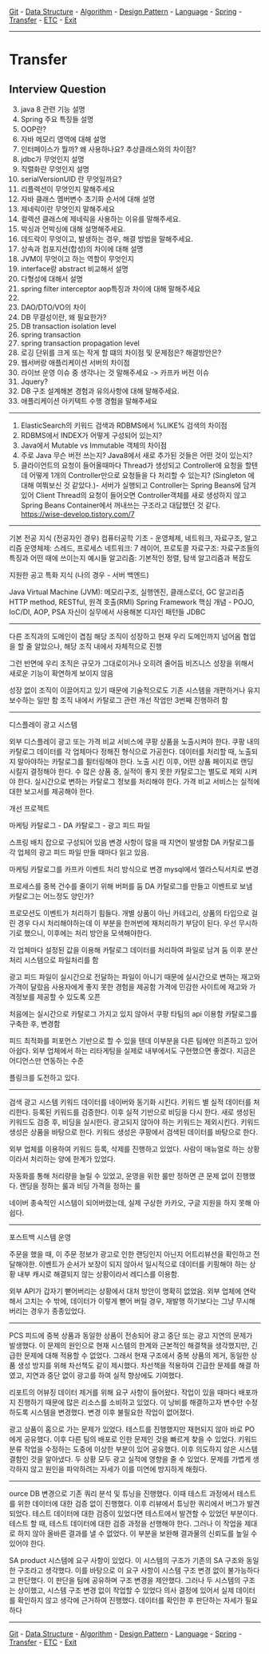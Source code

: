 [Git](../a__git/README.md) - [Data Structure](../b__data-structure/README.md) - [Algorithm](../c__algorithm/README.md) - [Design Pattern](../d__design-pattern/README.md) - [Language](../e__language/README.md) - [Spring](../f__spring/README.md) - [Transfer](../x__transfer/README.md) - [ETC](../z__etc/README.md)  - [Exit](../README.md)

---

# Transfer

## Interview Question
3. java 8 관련 기능 설명
4. Spring 주요 특징들 설명
5. OOP란?
6. 자바 메모리 영역에 대해 설명
7. 인터페이스가 뭘까? 왜 사용하나요? 추상클래스와의 차이점?
8. jdbc가 무엇인지 설명
9. 직렬화란 무엇인지 설명
10. serialVersionUID 란 무엇일까요?
11. 리플렉션이 무엇인지 말해주세요
12. 자바 클래스 멤버변수 초기화 순서에 대해 설명
13. 제네릭이란 무엇인지 말해주세요
14. 컬렉션 클래스에 제네릭을 사용하는 이유를 말해주세요.
15. 박싱과 언박싱에 대해 설명해주세요.
16. 데드락이 무엇이고, 발생하는 경우, 해결 방법을 말해주세요.
17. 상속과 컴포지션(합성)의 차이에 대해 설명
18. JVM이 무엇이고 하는 역할이 무엇인지
19. interface랑 abstract 비교해서 설명
20. 다형성에 대해서 설명
21. spring filter interceptor aop특징과 차이에 대해 말해주세요
22. 
23. DAO/DTO/VO의 차이
24. DB 무결성이란, 왜 필요한가?
25. DB transaction isolation level 
26. spring transaction
27. spring transaction propagation level
28. 로깅 단위를 크게 또는 작게 할 떄의 차이점 및 문제점은? 해결방안은?
29. 웹서버랑 애플리케이션 서버의 차이점
30. 라이브 운영 이슈 중 생각나는 것 말해주세요 -> 카프카 버전 이슈
31. Jquery?
32. DB 구조 설계해본 경험과 유의사항에 대해 말해주세요.
33. 애플리케이션 아키텍트 수행 경험을 말해주세요

---
1. ElasticSearch의 키워드 검색과 RDBMS에서 %LIKE% 검색의 차이점
2. RDBMS에서 INDEX가 어떻게 구성되어 있는지?
3. Java에서 Mutable vs Immutable 객체의 차이점
4. 주로 Java 무슨 버전 쓰는지? Java8에서 새로 추가된 것들은 어떤 것이 있는지?
5. 클라이언트의 요청이 들어올때마다 Thread가 생성되고 Controller에 요청을 할텐데 어떻게 1개의 Controller만으로 요청들을 다 처리할 수 있는지? (Singleton 에 대해 여쭤보신 것 같았다.)- 서버가 실행되고 Controller는 Spring Beans에 담겨있어 Client Thread의 요청이 들어오면 Controller객체를 새로 생성하지 않고 Spring Beans Container에서 꺼내쓰는 구조라고 대답했던 것 같다.
https://wise-develop.tistory.com/7
---
기본 전공 지식 (전공자인 경우)
컴퓨터공학 기초 - 운영체제, 네트워크, 자료구조, 알고리즘
운영체제: 스레드, 프로세스
네트워크: 7 레이어, 프로토콜
자료구조: 자료구조들의 특징과 어떤 때에 쓰이는지 예시들
알고리즘: 기본적인 정렬, 탐색 알고리즘과 복잡도


지원한 공고 특화 지식 (나의 경우 - 서버 백엔드)

Java Virtual Machine (JVM): 메모리구조, 실행엔진, 클래스로더, GC 알고리즘
HTTP method, RESTful, 원격 호출(RMI)
Spring Framework 핵심 개념 - POJO, IoC/DI, AOP, PSA
자신이 실무에서 사용해본 디자인 패턴들
JDBC

---

다른 조직과의 도메인이 겹침
해당 조직이 성장하고 현재 우리 도메인까지 넘어옴
협업을 할 줄 알았으나, 해당 조직 내에서 자체적으로 진행

그런 반면에 우리 조직은 규모가 그대로이거나 오히려 줄어듬
비즈니스 성장을 위해서 새로운 기능이 확연하게 보이지 않음

성장 없이 조직이 이끌어지고 있기 때문에
기술적으로도 기존 시스템을 개편하거나 유지보수하는 일만 함
조직 내에서 카탈로그 관련 개선 작업만 3번째 진행하려 함

---

디스플레이 광고 시스템

외부 디스플레이 광고 또는 가격 비교 서비스에 쿠팡 상품을 노출시켜야 한다.
쿠팡 내의 카탈로그 데이터를 각 업체마다 정해진 형식으로 가공한다. 
데이터를 처리할 때, 노출되지 말아야하는 카탈로그를 필터링해야 한다.
노출 시킨 이후, 어떤 상품 페이지로 랜딩 시킬지 결정해야 한다.
수 많은 상품 중, 실적이 좋지 못한 카탈로그는 별도로 제외 시켜야 한다.
실시간으로 변하는 카탈로그 정보를 처리해야 한다.
가격 비교 서비스는 실적에 대한 보고서를 제공해야 한다.

개선 프로젝트

마케팅 카탈로그 - DA 카탈로그 - 광고 피드 파일

스프링 배치 잡으로 구성되어 있음
변경 사항이 많을 때 지연이 발생함
DA 카탈로그를 각 업체의 광고 피드 파일 만들 때마다 읽고 있음.

마케팅 카탈로그를 카프카 이벤트 처리 방식으로 변경
mysql에서 엘라스틱서치로 변경

프로세스를 중복 건수를 줄이기 위해 버퍼를 둠
DA 카탈로그를 만들고 이벤트로 보냄
카탈로그는 어느정도 양인가?

프로모션도 이벤트가 처리하기 힘들다.
개별 상품이 아닌 카테고리, 상품의 타입으로 걸린 경우
다시 처리해야하는데 이 부분을 한꺼번에 재처리하기 부담이 된다.
우선 무시하기로 했으니, 이후에는 처리 방안을 모색해야한다.

각 업체마다 설정된 값을 이용해 카탈로그 데이터를 처리하여 파일로 남겨 둠
이후 분산처리 시스템으로 파일처리를 함

광고 피드 파일이 실시간으로 전달하는 파일이 아니기 때문에
실시간으로 변하는 재고와 가격이 달랐음
사용자에게 좋지 못한 경험을 제공함
가격에 민감한 사이트에 재고와 가격정보를 제공할 수 있도록 오픈

처음에는 실시간으로 카탈로그 가지고 있지 않아서 쿠팡 타팀의 api 이용함
카탈로그를 구축한 후, 변경함

피드 최적화를 퍼포먼스 기반으로 할 수 있을 텐데 이부분을 다른 팀에만 의존하고 있어 아쉽다.
외부 업체에서 하는 리타게팅을 실제로 내부에서도 구현했으면 좋겠다.
지금은 어디언스만 연동하는 수준

플링크를 도전하고 있다.

---

검색 광고 시스템
키워드 데이터를 네이버와 동기화 시킨다.
키워드 별 실적 데이터를 처리한다.
등록된 키워드를 검증한다. 이후 실적 기반으로 비딩을 다시 한다.
새로 생성된 키워드도 검증 후, 비딩을 실시한다.
광고되지 않아야 하는 키워드는 제외시킨다.
키워드 생성은 상품을 바탕으로 한다.
키워드 생성은 쿠팡에서 검색된 데이터를 바탕으로 한다.

외부 업체를 이용하여 키워드 등록, 삭제를 진행하고 있었다.
사람이 매뉴얼로 하는 상황이라서 처리하는 양에 한계가 있었다.

자동화를 통해 처리량을 늘릴 수 있었고, 운영을 위한 룰만 정하면 큰 문제 없이 진행했다.
랜딩을 정하는 룰과 비딩 가격을 정하는 룰

네이버 종속적인 시스템이 되어버렸는데,
실제 구상한 카카오, 구글 지원을 하지 못해 아쉽다.



---

포스트백 시스템 운영

주문을 했을 때, 이 주문 정보가 광고로 인한 랜딩인지 아닌지 어트리뷰션을 확인하고
전달해야한. 
이벤트가 순서가 보장이 되지 않아서 일시적으로 데이터를 키핑해야 하는 상황
내부 캐시로 해결되지 않는 상황이라서 레디스를 이용함. 

외부 API가 갑자기 뻗어버리는 상황에서 대처 방안이 명확히 없었음.
외부 업체에 연락해서 고치는 수 밖에, 
데이터가 이렇게 뻗어 버릴 경우, 재발행 하기보다는 그냥 무시해버리는 경우가 종종있었다.

---

PCS 피드에 중복 상품과 동일한 상품이 전송되어 광고 중단 또는 광고 지연의 문제가 발생했다. 이 문제의 원인으로 현재 시스템의 한계와 근본적인 해결책을 생각했지만, 긴급한 문제에 대해 적용할 수 없었다. 그래서 현재 구조에서 중복 상품의 제거, 동일한 상품 생성 방지를 위해 차선책도 같이 제시했다.
차선책을 적용하여 긴급한 문제를 해결 하였고, 지연과 중단 없이 광고를 하여 실적 향상에도 기여했다.

리포트의 어뷰징 데이터 제거를 위해 요구 사항이 들어왔다. 작업이 있을 때마다 배포까지 진행하기 때문에 많은 리소스를 소비하고 있었다. 이 낭비를 해결하고자 변수만 수정하도록 시스템을 변경했다. 변경 이후 불필요한 작업이 없어졌다.

광고 상품이 홈으로 가는 문제가 있었다. 테스트를 진행했지만 재현되지 않아 바로 PO에게 공유했다. 이후 다른 팀의 배포로 인한 문제인 것을 빠르게 찾을 수 있었다.
키워드 분류 작업을 수정하는 도중에 이상한 부분이 있어 공유했다. 이후 의도하지 않은 시스템 결함인 것을 알아냈다.
두 상황 모두 광고 실적에 영향을 줄 수 있었다. 문제를 가볍게 생각하지 않고 원인을 파악하려는 자세가 이를 미연에 방지하게 해줬다.


---

ource DB 변경으로 기존 쿼리 분석 및 튜닝을 진행했다. 이때 테스트 과정에서 테스트를 위한 데이터에 대한 검증 없이 진행했다.
이후 리뷰에서 튜닝한 쿼리에서 버그가 발견되었다. 테스트 데이터에 대한 검증이 있었다면 테스트에서 발견할 수 있었던 부분이다.
테스트 할 때, 테스트 데이터에 대한 검증 과정을 선행해야 한다. 그러나 이 작업을 제대로 하지 않아 올바른 결과를 낼 수 없었다. 이 부분을 보완해 결과물의 신뢰도를 높일 수 있어야 한다.

SA product 시스템에 요구 사항이 있었다. 이 시스템의 구조가 기존의 SA 구조와 동일한 구조라고 생각했다. 이를 바탕으로 이 요구 사항이 시스템 구조 변경 없이 불가능하다고 판단했다. 이 판단을 팀에 공유하며 구조 변경을 제안했다.
그러나 두 시스템의 구조는 상이했고, 시스템 구조 변경 없이 작업할 수 있었다
의사 결정에 있어서 실제 데이터를 확인하지 않고 생각에 근거하여 진행했다. 데이터를 확인한 후 판단하는 자세가 필요하다

---

[Git](../a__git/README.md) - [Data Structure](../b__data-structure/README.md) - [Algorithm](../c__algorithm/README.md) - [Design Pattern](../d__design-pattern/README.md) - [Language](../e__language/README.md) - [Spring](../f__spring/README.md) - [Transfer](../x__transfer/README.md) - [ETC](../z__etc/README.md)  - [Exit](../README.md)  
